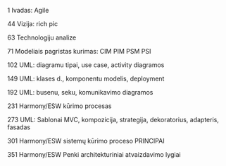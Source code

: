 1 Ivadas: Agile

44 Vizija: rich pic

63 Technologiju analize

71 Modeliais pagristas kurimas: CIM PIM PSM PSI

102 UML: diagramu tipai, use case, activity diagramos

149 UML: klases d., komponentu modelis, deployment

192 UML: busenu, seku, komunikavimo diagramos

231 Harmony/ESW kūrimo procesas

273 UML: Sablonai MVC, kompozicija, strategija, dekoratorius, adapteris, fasadas

301 Harmony/ESW sistemų kūrimo proceso PRINCIPAI

351 Harmony/ESW Penki architekturiniai atvaizdavimo lygiai
